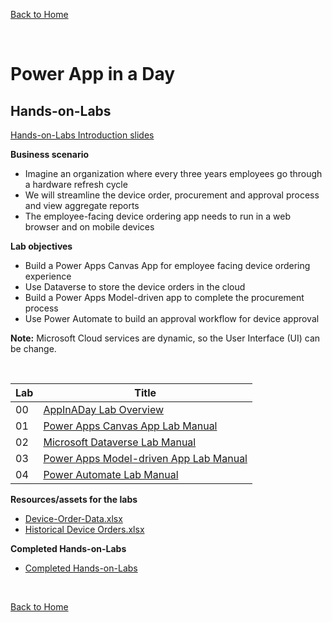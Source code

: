 [Back to Home](../README.md)

<br/>

# Power App in a Day


## Hands-on-Labs

[Hands-on-Labs Introduction slides](./AppInADay%20Lab%20Introduction.pptx)

**Business scenario**
- Imagine an organization where every three years employees go through a hardware refresh cycle
- We will streamline the device order, procurement and approval process and view aggregate reports
- The employee-facing device ordering app needs to run in a web browser and on mobile devices

**Lab objectives**
- Build a Power Apps Canvas App for employee facing device ordering experience
- Use Dataverse to store the device orders in the cloud
- Build a Power Apps Model-driven app to complete the procurement process
- Use Power Automate to build an approval workflow for device approval


**Note:** Microsoft Cloud services are dynamic, so the User Interface (UI) can be change.


<br/>

| Lab | Title |
| --- | --- |
| 00 | [AppInADay Lab Overview](./00-AppInADay%20Lab%20Overview.pdf)|
| 01 | [Power Apps Canvas App Lab Manual](./01-Power%20Apps%20Canvas%20App%20Lab%20Manual.pdf)|
| 02 | [Microsoft Dataverse Lab Manual](./02-Microsoft%20Dataverse%20Lab%20Manual.pdf)|
| 03 | [Power Apps Model-driven App Lab Manual](./03-Power%20Apps%20Model-driven%20App%20Lab%20Manual.pdf)|
| 04 | [Power Automate Lab Manual](./04-Power%20Automate%20Lab%20Manual.pdf)|


**Resources/assets for the labs**
 - [Device-Order-Data.xlsx](./Device-Order-Data.xlsx)
 - [Historical Device Orders.xlsx](./Historical%20Device%20Orders.xlsx)

**Completed Hands-on-Labs**
 - [Completed Hands-on-Labs](./Completed%20for%20students.zip)


<br/>

 [Back to Home](../README.md)